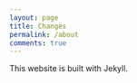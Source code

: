```yaml
---
layout: page
title: Changes
permalink: /about
comments: true
---
```


<div class="row justify-content-between">
<div class="col-md-8 pr-5">

<p>This website is built with Jekyll.</p>

</div>
</div>
